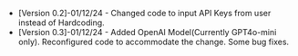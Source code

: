 - [Version 0.2]-01/12/24 - Changed code to input API Keys from user instead of Hardcoding.
- [Version 0.3]-01/12/24 - Added OpenAI Model(Currently GPT4o-mini only). Reconfigured code to accommodate the change. Some bug fixes.